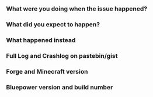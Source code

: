 ### What were you doing when the issue happened? ###

### What did you expect to happen? ###

### What happened instead ###

### Full Log and Crashlog on pastebin/gist ###

### Forge and Minecraft version ###

### Bluepower version and build number ###


